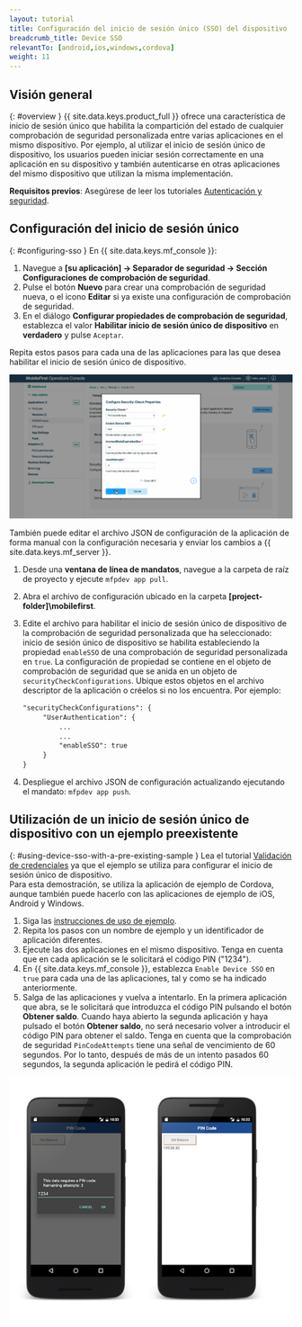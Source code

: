 ```yaml
---
layout: tutorial
title: Configuración del inicio de sesión único (SSO) del dispositivo
breadcrumb_title: Device SSO
relevantTo: [android,ios,windows,cordova]
weight: 11
---
```

<!-- NLS_CHARSET=UTF-8 -->
## Visión general
{: #overview }
{{ site.data.keys.product_full }} ofrece una característica de inicio de sesión único que habilita la compartición del estado de  cualquier comprobación de seguridad personalizada entre varias aplicaciones en el mismo dispositivo. Por ejemplo, al utilizar el inicio de sesión único de dispositivo, los usuarios pueden iniciar sesión correctamente en una aplicación en su dispositivo y también autenticarse en otras aplicaciones del mismo dispositivo que utilizan la misma implementación.

**Requisitos previos**: Asegúrese de leer los tutoriales [Autenticación y seguridad](../).

## Configuración del inicio de sesión único
{: #configuring-sso }
En {{ site.data.keys.mf_console }}:

1. Navegue a **[su aplicación] → Separador de seguridad →  Sección Configuraciones de comprobación de seguridad**.
2. Pulse el botón **Nuevo** para crear una comprobación de seguridad nueva, o el icono **Editar** si ya existe una configuración de comprobación de seguridad.
3. En el diálogo **Configurar propiedades de comprobación de seguridad**, establezca el valor **Habilitar inicio de sesión único de dispositivo** en **verdadero** y pulse `Aceptar`.

Repita estos pasos para cada una de las aplicaciones para las que desea habilitar el inicio de sesión único de dispositivo.

<img class="gifplayer" alt="Configuración de inicio de sesión único de dispositivo en{{ site.data.keys.mf_console }}" src="enable-device-sso.png"/>

También puede editar el archivo JSON de configuración de la aplicación de forma manual con la configuración necesaria y enviar los cambios a {{ site.data.keys.mf_server }}.

1. Desde una **ventana de línea de mandatos**, navegue a la carpeta de raíz de proyecto y ejecute `mfpdev app pull`.
2. Abra el archivo de configuración ubicado en la carpeta **[project-folder]\mobilefirst**.
3. Edite el archivo para habilitar el inicio de sesión único de dispositivo de la comprobación de seguridad personalizada que ha seleccionado: inicio de sesión único de dispositivo se habilita estableciendo la propiedad `enableSSO` de una comprobación de seguridad personalizada en `true`. La configuración de propiedad se contiene en el objeto de comprobación de seguridad que se anida en un objeto de `securityCheckConfigurations`. Ubique estos objetos en el archivo descriptor de la aplicación o créelos si no los encuentra. Por ejemplo:

   ```xml
   "securityCheckConfigurations": {
        "UserAuthentication": {
            ...
            ...
            "enableSSO": true
        }
   }
   ```
   
4. Despliegue el archivo JSON de configuración actualizando ejecutando el mandato: `mfpdev app push`.

## Utilización de un inicio de sesión único de dispositivo con un ejemplo preexistente
{: #using-device-sso-with-a-pre-existing-sample }
Lea el tutorial [Validación de credenciales](../credentials-validation/) ya que el ejemplo se utiliza para configurar el inicio de sesión único de dispositivo.  
Para esta demostración, se utiliza la aplicación de ejemplo de Cordova, aunque también puede hacerlo con las aplicaciones de ejemplo de iOS, Android y Windows.

1. Siga las [instrucciones de uso de ejemplo](../credentials-validation/javascript/#sample-usage).
2. Repita los pasos con un nombre de ejemplo y un identificador de aplicación diferentes.
3. Ejecute las dos aplicaciones en el mismo dispositivo. Tenga en cuenta que en cada aplicación se le solicitará el código PIN ("1234").
4. En {{ site.data.keys.mf_console }}, establezca `Enable Device SSO` en `true` para cada una  de las aplicaciones, tal y como se ha indicado anteriormente.
5. Salga de las aplicaciones y vuelva a intentarlo. En la primera aplicación que abra, se le solicitará que introduzca el código PIN pulsando el botón **Obtener saldo**. Cuando haya abierto la segunda aplicación y haya pulsado el botón **Obtener saldo**, no será necesario volver a introducir el código PIN para obtener el saldo.
Tenga en cuenta que la comprobación de seguridad `PinCodeAttempts` tiene una señal de vencimiento de 60 segundos. Por lo tanto, después de más de un intento pasados 60 segundos, la segunda aplicación le pedirá el código PIN.

![código PIN de aplicación de ejemplo de cordova](pincode-attempts-cordova.png)
